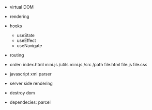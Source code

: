 + virtual DOM
+ rendering
+ hooks
    + useState
    + useEffect
    + useNavigate

+ routing

+ order:
    index.html
    mini.js
    /utils
        mini.js
    /src
        /path
            file.html
            file.js
            file.css

+ javascript xml parser
+ server side rendering
+ destroy dom

+ dependecies:
    parcel
